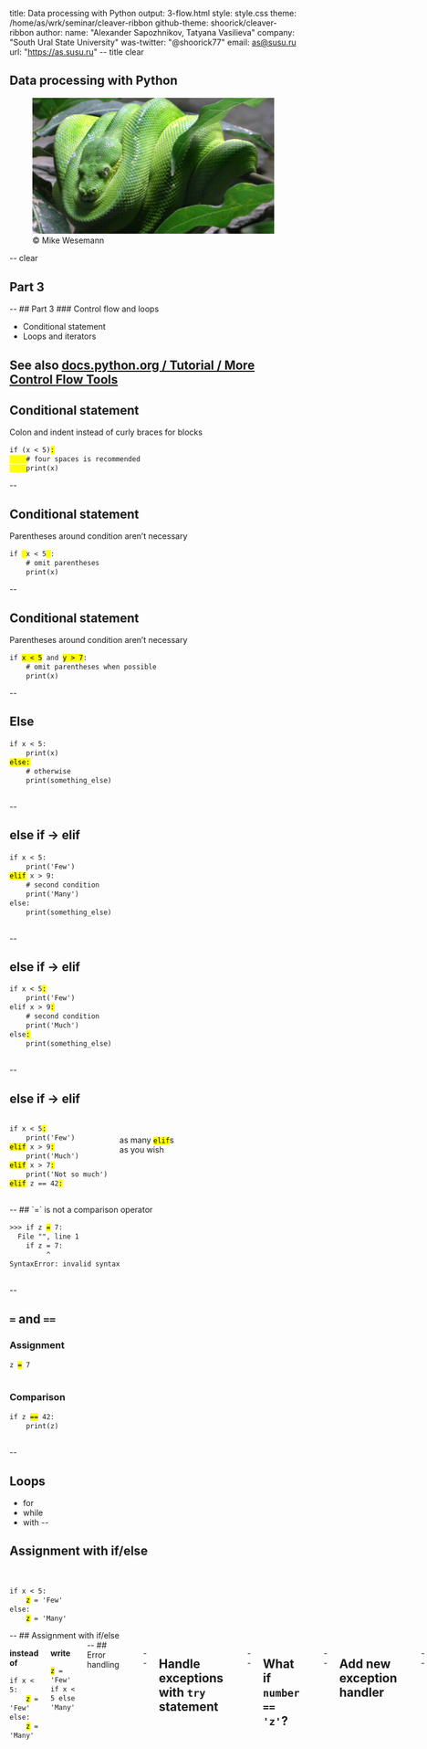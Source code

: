 title: Data processing with Python
output: 3-flow.html
style: style.css
theme: /home/as/wrk/seminar/cleaver-ribbon
github-theme: shoorick/cleaver-ribbon
author:
  name: "Alexander Sapozhnikov, Tatyana Vasilieva"
  company: "South Ural State University"
  was-twitter: "@shoorick77"
  email: as@susu.ru
  url: "https://as.susu.ru"
-- title clear
## Data processing with Python
<figure>
    <img class="cover" src="images/baumpython-cropped.jpg" alt="Python">
    <figcaption class="copyright right white">
        © Mike Wesemann
    </figcaption>
</figure>
-- clear
<h2 class="shout shrink">Part 3</h2>
--
## Part 3
### Control flow and loops

* Conditional statement
* Loops and iterators

See also [docs.python.org / Tutorial / More Control Flow Tools](https://docs.python.org/3.7/tutorial/controlflow.html)
--
## Conditional statement

Colon and indent instead of curly braces for blocks

<pre>
<code>if (x &lt; 5)<mark>:</mark>
<mark>    </mark><span class="comment"># four spaces is recommended</span>
<mark>    </mark>print(x)</code>
</pre>
--
## Conditional statement

Parentheses around condition aren’t necessary

<pre>
<code>if <mark> </mark>x &lt; 5<mark> </mark>:
    <span class="comment"># omit parentheses</span>
    print(x)</code>
</pre>
--
## Conditional statement

Parentheses around condition aren’t necessary

<pre>
<code>if <mark>x &lt; 5</mark> and <mark>y &gt; 7</mark>:
    <span class="comment"># omit parentheses when possible</span>
    print(x)</code>
</pre>

--
## Else

<pre>
<code>if x &lt; 5:
    print(x)
<mark>else:</mark>
    <span class="comment"># otherwise</span>
    print(something_else)
</code>
</pre>
--
## else if → elif

<pre>
<code>if x &lt; 5:
    print('Few')
<mark class="green">elif</mark> x &gt; 9:
    <span class="comment"># second condition</span>
    print('Many')
else:
    print(something_else)
</code>
</pre>
--
## else if → elif

<pre>
<code>if x &lt; 5<mark>:</mark>
    print('Few')
elif x &gt; 9<mark>:</mark>
    <span class="comment"># second condition</span>
    print('Much')
else<mark>:</mark>
    print(something_else)
</code>
</pre>
--
## else if → elif

<div class="two columns">
<div>
<pre>
<code>if x &lt; 5<mark>:</mark>
    print('Few')
<mark class="green">elif</mark> x &gt; 9<mark>:</mark>
    print('Much')
<mark class="green">elif</mark> x &gt; 7<mark>:</mark>
    print('Not so much')
<mark class="green">elif</mark> z == 42<mark>:</mark>
</code>
</pre>
</div><div>
<br><br>
as many <code><mark class="green">elif</mark></code>s
<br>as you wish
</div></div>
--
## `=` is not a comparison operator

<pre>
<code>&gt;&gt;&gt; if z <mark class="important">=</mark> 7:
  File "<stdin>", line 1
    if z = 7:
         ^
SyntaxError: invalid syntax
</code>
</pre>

--
## `=` and `==`

### Assignment
<pre>
<code>z <mark class="orange">=</mark> 7
</code>
</pre>

### Comparison

<pre>
<code>if z <mark class="green">==</mark> 42:
    <span class="comment">print(z)</span>
</code>
</pre>
--
## Loops
  * for
  * while
  * with
--
## Assignment with if/else

<div class="two columns">
<div>
&nbsp;
<pre><code>if x &lt; 5:
    <mark>z</mark> = 'Few'
else:
    <mark>z</mark> = 'Many'
</code></pre></div>
</div>
--
## Assignment with if/else

<div class="two columns">
<div>

**instead of**

<pre><code>if x &lt; 5:
    <mark>z</mark> = 'Few'
else:
    <mark>z</mark> = 'Many'
</code></pre>
</div><div>

**write**

<div><pre><code><mark>z</mark> = 'Few' if x < 5 else 'Many'</code>
</pre>
</div>
</div>
--
## Error handling

<pre><code>&gt;&gt;&gt; stuff = ['hydrogen', 'helium', 'lithium']
&gt;&gt;&gt; <mark>number</mark> = input('Enter number of element ')
Enter number of element <mark>42</mark>
&gt;&gt;&gt; print(stuff[int(<mark>number</mark>)])
<span class="error">Traceback (most recent call last):
  File "&lt;stdin&gt;", line 1, in &lt;module&gt;
<mark class="orange">IndexError</mark>: list index out of range</span>
</code></pre>
--
## Handle exceptions with `try` statement

<pre><code>&gt;&gt;&gt; <mark>try:</mark>
...     print(stuff[int(number)])
... <mark class="orange">except IndexError</mark>:
...     print(f'Wrong index. Use number less than {len(stuff)}')
...
Wrong index. Use number less than 3
</code></pre>
--
## What if `number == 'z'`?

<pre><code>&gt;&gt;&gt; <mark>try:</mark>
...     print(stuff[int(number)])
... <mark class="orange">except IndexError</mark>:
...     print(f'Wrong index. Use number less than {len(stuff)}')
...
<span class="error">Traceback (most recent call last):
  File "<stdin>", line 2, in <module>
<mark class="orange">ValueError</mark>: invalid literal for int() with base 10: 'z'</span>
</code></pre>
--
## Add new exception handler

<pre><code>&gt;&gt;&gt; <mark>try:</mark>
...     print(stuff[int(number)])
... <mark class="orange">except IndexError</mark>:
...     print(f'Wrong index. Use number less than {len(stuff)}')
... <mark class="orange">except ValueError</mark>:
...     print(f'Index must be an integer number')
</code></pre>
--
## Add `else` when there is no any exception
<pre><code>&gt;&gt;&gt; <mark>try:</mark> <span class="comment"># number == 2</span>
...     print(stuff[int(number)])
... <span class="comment"># skipped</span>
... <mark class="green">else</mark>:
...     print('OK')
...
lithium
OK
</code></pre>
--
## `finally` is executing after all checks
<div class="two columns">
<div>
<pre><code>... <span class="comment"># skipped</span>
... <mark class="green">else</mark>:
...     print('OK')
... <mark class="blue">finally</mark>:
...     print("That's all folks!")
...</code></pre>
</div><div>
<h3>output:</h3>
<pre><code>lithium
OK
That's all folks!
</code></pre>
</div></div>
--
## `finally` is executing after all checks
<div class="two columns">
<div>
<pre><code><mark>try:</mark>
...     print(stuff[int(number)])
... <mark class="orange">except IndexError</mark>:
...     print(f'Wrong index...
... <span class="comment"># skipped</span>
... <mark class="blue">finally</mark>:
...     print("That's all folks!")</code></pre>
</div><div>
when `number` is wrong
<h3>output:</h3>
<pre><code>Wrong index. Use number less than 3
That's all folks!
</code></pre>
</div></div>

--
<h2 class="shout">Loops</h2>
--
## <mark>for</mark> loop

<pre><code>
for <mark class="orange">item</mark> in <mark class="green">sequence</mark>:
    <span class="comment"># do something</span>
</code></pre>
--
## Iterate through list

<pre><code>
people = ['Alice', 'Bob', 'Charlie']
for <mark class="orange">person</mark> in <mark class="green">people</mark>:
    print(person)
</code></pre>
--
## Iterate over range

<pre><code>
teen = range(13, 20)
for <mark class="orange">age</mark> in <mark class="green">teen</mark>:
    print(f'Age is {age}')
</code></pre>
--
## Iterate over range

<pre><code>
teen = range(13, 20)
for <mark class="orange">age</mark> in <mark class="green">teen</mark>:
    print(f'Age is {age}')

for <mark class="orange">i</mark> in <mark class="green">range(10)</mark>:
    do_something() <span class="comment"># ten times</span>
</code></pre>
--
## Counter name

`i`, `j`, `k` (and `x`, `y`, `z`) are good names for counter variables
<pre><code>
for <mark class="orange">x</mark> in width:
    for <mark>y</mark> in height:
        for <mark class="green">z</mark> in depth:
            do_something(<mark class="orange">x</mark>, <mark>y</mark>, <mark class="green">z</mark>)
</code></pre>
--
## How to iterate over several sequences simultaneously?

<pre><code>
<mark class="orange">colors</mark> = ['red',   'orange', 'yellow'  ]
<mark>people</mark> = ['Alice', 'Bob',    'Charlie' ]
<mark class="green">fruits</mark> = ['apple', 'banana', 'cucumber']
</code></pre>
--
## How to iterate over several sequences simultaneously?

<pre><code>
colors = [<mark class="blue">'red',  </mark> 'orange', 'yellow'  ]
people = [<mark class="blue">'Alice',</mark> 'Bob',    'Charlie' ]
fruits = [<mark class="blue">'apple',</mark> 'banana', 'cucumber']
</code></pre>
--
## How to iterate over several sequences simultaneously?

<pre><code>
colors = ['red',   <mark class="blue">'orange',</mark> 'yellow'  ]
people = ['Alice', <mark class="blue">'Bob',   </mark> 'Charlie' ]
fruits = ['apple', <mark class="blue">'banana',</mark> 'cucumber']
</code></pre>
--
## How to iterate over several sequences simultaneously?

<pre><code>
colors = ['red',   'orange', <mark class="blue">'yellow'  </mark>]
people = ['Alice', 'Bob',    <mark class="blue">'Charlie' </mark>]
fruits = ['apple', 'banana', <mark class="blue">'cucumber'</mark>]
</code></pre>
--
## zip

<pre>
<code>&gt;&gt;&gt; for <mark class="orange">color</mark>, <mark>name</mark>, <mark class="green">fruit</mark> in zip(<mark class="orange">colors</mark>, <mark>people</mark>, <mark class="green">fruits</mark>):
...     print(f'{<mark>name</mark>} has {<mark class="orange">color</mark>} {<mark class="green">fruit</mark>}')
...
Alice has red apple
<mark>Bob</mark> has <mark class="orange">orange</mark> <mark class="green">banana</mark>
Charlie</mark> has yellow cucumber
</code></pre>
--
## How to enumerate items?

1. First
2. Second
3. Third
4. Fourth
5. Fifth

--
## Example: chemical elements
```
>>> stuff = ['hydrogen', 'helium', 'lithium']
```

![name → value](images/periodic-table.dot.svg)
--
## Classic way
```
>>> stuff = ['hydrogen', 'helium', 'lithium']
>>> for i in range(len(stuff)):
...     print(i + 1, stuff[i])
...
1 hydrogen
2 helium
3 lithium
```
--
## Use zip and range for numbering

```
>>> for number, name in zip(range(1, len(stuff) + 1), stuff):
...     print(number, name)
...
1 hydrogen
2 helium
3 lithium
```
--
## enumerate
```
>>> for number, name in enumerate(stuff):
...     print(number, name)
...
0 hydrogen
1 helium
2 lithium
```
--
## enumerate

<pre>
<code>&gt;&gt;&gt; for number, name in enumerate(stuff, <mark>start=1</mark>):
...     print(number, name)
...
<mark>1</mark> hydrogen
<mark>2</mark> helium
<mark>3</mark> lithium
</code></pre>
--
## Iterate over dict — see its methods

<pre>
<code>&gt;&gt;&gt; fruits = {'apple': 'red', 'banana': 'yellow', 'cucumber': 'green'}
&gt;&gt;&gt; fruits.<mark>items</mark>()
dict_items([('apple', 'red'), ('banana', 'yellow'), ('cucumber', 'green')])
&gt;&gt;&gt; fruits.<mark class="green">keys</mark>()
dict_keys(['apple', 'banana', 'cucumber'])
&gt;&gt;&gt; fruits.<mark class="orange">values</mark>()
dict_values(['red', 'yellow', 'green'])
</code></pre>
--
## Iterate over whole dict

<pre>
<code>&gt;&gt;&gt; for fruit, color in fruits.<mark>items</mark>():
...     print(f'{fruit} is {color}')
...
apple is red
banana is yellow
cucumber is green
</code></pre>
--
## Iterate over keys of dict

<pre>
<code>&gt;&gt;&gt; for fruit in fruits.<mark class="green">keys</mark>():
...     print(fruits[fruit], fruit)
...
red apple
yellow banana
green cucumber
</code></pre>
--
## while

<pre>
<code>while <mark>condition:</mark>
    <span class="comment"># do something</span>
</code></pre>
--
## while

<pre>
<code>&gt;&gt;&gt; rest = 3
&gt;&gt;&gt; while <mark>rest &gt; 0</mark>:
...     print(f'Rest is {rest}')
...     rest -= 1
...
Rest is 3
Rest is 2
Rest is 1
</code></pre>
--
## while

<pre>
<code>&gt;&gt;&gt; rest = 3
&gt;&gt;&gt; while <mark>rest</mark>:
...     print(f'Rest is {rest}')
...     rest -= 1
...
Rest is 3
Rest is 2
Rest is 1
</code></pre>
--
## while

<pre>
<code>&gt;&gt;&gt; rest = 3
&gt;&gt;&gt; while rest:
...     print(f'Rest is {rest}')
...     rest <mark>-=</mark> 1
</code></pre>
--
## Increment and decrement

<pre><code>variable <mark class="green">+=</mark> delta  <span class="comment"># increase</span>
variable <mark class="orange">-=</mark> delta  <span class="comment"># decrease</span>
</code></pre>

Unlike C, C++, Java, JavaScript, Perl, PHP, Ruby etc

### Python has no `++` and `--` operators

--
## Python has no `++` and `--` operators
<pre>
<code>&gt;&gt;&gt; 3++2  <span class="comment"># 3 + +2</span>
5
&gt;&gt;&gt; 4--5 <span class="comment"># 4 − (−5) = 4 + 5</span>
9
</code></pre>
--
## Python has no `++` and `--` operators
<pre>
<code>&gt;&gt;&gt; 7++
  File "<stdin>", line 1
    7++
      ^
SyntaxError: invalid syntax
</code></pre>
--
## Loop
<div class="two columns">
  <div></div>
  <div>
![Loop](images/loop.dot.svg)
</div></div>
--
## Skip rest of loop with `continue`
<div class="two columns">
  <div>
<pre>
<code>&gt;&gt;&gt; for i in range(1, 5):
...     if i < 3: <mark>continue</mark>
...     print(i)
...
3
4</code></pre>
  </div>
  <div>
    ![Loop](images/loop-continue.dot.svg)
  </div>
</div>
--
## Go away from loop with `break`
<div class="two columns">
  <div>
<pre>
<code>&gt;&gt;&gt; for i in range(1, 55):
...     print(i)
...     if i > 2: <mark class="orange">break</mark>
...
1
2
3</code></pre>
  </div>
  <div>
    ![Loop](images/loop-break.dot.svg)
  </div>
</div>
--
## Python has no postconditional loop

<pre><code>do:
    <span class="comment"># do something</span>
    until condition</code></pre>

--
## Python has <mark class="orange">no postconditional loop</mark>

<img src="images/hatch-red-line.svg" alt="" style="float:left;margin-right:-180px">
<pre><code>do:
    <span class="comment"># do something</span>
    until condition</code></pre>
--
## Use `break` to emulate it
<pre>
<code>&gt;&gt;&gt; while True: <span class="comment"># infinite loop</span>
...     amount = input('How many? Or type q to quit ')
...     if amount == 'q':
...         <mark class="orange">break</mark>
...
How many? Or type q to quit 4
How many? Or type q to quit q
</code></pre>

